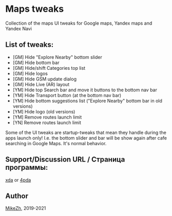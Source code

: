 # Maps tweaks

Collection of the maps UI tweaks for Google maps, Yandex maps and Yandex Navi

## List of tweaks:
- [GM] Hide "Explore Nearby" bottom slider
- [GM] Hide bottom bar
- [GM] Hide/shift Categories top list
- [GM] Hide logos
- [GM] Hide GSM update dialog
- [GM] Hide Live (AR) layout
- [YM] Hide top Search bar and move it buttons to the bottom nav bar
- [YM] Hide Transport button (at the bottom nav bar)
- [YM] Hide bottom suggestions list ("Explore Nearby" bottom bar in old versions)
- [YM] Hide logo (old versions)
- [YM] Remove routes launch limit
- [YN] Remove routes launch limit

Some of the UI tweaks are startup-tweaks that mean they handle during the apps launch only! I.e. the bottom slider and bar will be show again after cafe searching in Google Maps. It's normal behavior.

## Support/Discussion URL / Страница программы: 
[xda](https://forum.xda-developers.com/t/mod-xposed-4-0-3-mapstweaks-google-maps-yandex-maps.4010765/) or [4pda](https://4pda.to/forum/index.php?forums%5B%5D=489&topics%5B%5D=603033&act=search&source=pst&query=mapstweaks)

## Author
[MikeZh](https://4pda.to/forum/index.php?showuser=683427), 2019-2021